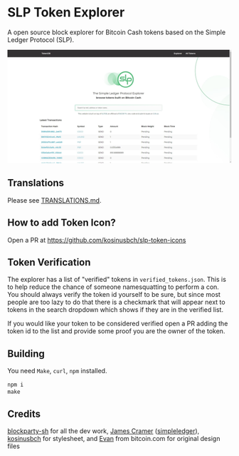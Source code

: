 # SLP Token Explorer

A open source block explorer for Bitcoin Cash tokens based on the Simple Ledger Protocol (SLP).

![screenshot](/img/screenshot_large.jpg)

## Translations

Please see [TRANSLATIONS.md](TRANSLATIONS.md).

## How to add Token Icon?

Open a PR at https://github.com/kosinusbch/slp-token-icons

## Token Verification

The explorer has a list of "verified" tokens in `verified_tokens.json`. This is to help reduce the chance of someone namesquatting to perform a con. You should always verify the token id yourself to be sure, but since most people are too lazy to do that there is a checkmark that will appear next to tokens in the search dropdown which shows if they are in the verified list.

If you would like your token to be considered verified open a PR adding the token id to the list and provide some proof you are the owner of the token.

## Building

You need `Make`, `curl`, `npm` installed. 

```
npm i
make
```

## Credits

[blockparty-sh](https://github.com/blockparty-sh) for all the dev work, [James Cramer](https://github.com/jcramer) ([simpleledger](https://github.com/simpleledger)), [kosinusbch](https://github.com/kosinusbch) for stylesheet, and [Evan](https://twitter.com/evanluza) from bitcoin.com for original design files
